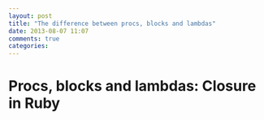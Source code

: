 ```yaml
---
layout: post
title: "The difference between procs, blocks and lambdas"
date: 2013-08-07 11:07
comments: true
categories: 
---
```


# Procs, blocks and lambdas: Closure in Ruby

